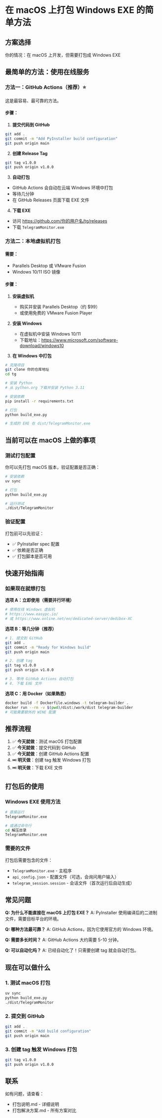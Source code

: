 # 在 macOS 上打包 Windows EXE 的简单方法

## 方案选择

你的情况：在 macOS 上开发，但需要打包成 Windows EXE

## 最简单的方法：使用在线服务

### 方法一：GitHub Actions（推荐）⭐

这是最容易、最可靠的方法。

#### 步骤：

1. **提交代码到 GitHub**
```bash
git add .
git commit -m "Add PyInstaller build configuration"
git push origin main
```

2. **创建 Release Tag**
```bash
git tag v1.0.0
git push origin v1.0.0
```

3. **自动打包**
- GitHub Actions 会自动在云端 Windows 环境中打包
- 等待几分钟
- 在 GitHub Releases 页面下载 EXE 文件

4. **下载 EXE**
- 访问 https://github.com/你的用户名/tg/releases
- 下载 `TelegramMonitor.exe`

### 方法二：本地虚拟机打包

#### 需要：
- Parallels Desktop 或 VMware Fusion
- Windows 10/11 ISO 镜像

#### 步骤：

1. **安装虚拟机**
   - 购买并安装 Parallels Desktop（约 $99）
   - 或使用免费的 VMware Fusion Player

2. **安装 Windows**
   - 在虚拟机中安装 Windows 10/11
   - 下载地址：https://www.microsoft.com/software-download/windows10

3. **在 Windows 中打包**
```bash
# 克隆项目
git clone 你的仓库地址
cd tg

# 安装 Python
# 从 python.org 下载并安装 Python 3.11

# 安装依赖
pip install -r requirements.txt

# 打包
python build_exe.py

# 生成的 EXE 在 dist/TelegramMonitor.exe
```

## 当前可以在 macOS 上做的事项

### 测试打包配置

你可以先打包 macOS 版本，验证配置是否正确：

```bash
# 安装依赖
uv sync

# 打包
python build_exe.py

# 运行测试
./dist/TelegramMonitor
```

### 验证配置

打包前可以先验证：
- ✅ PyInstaller spec 配置
- ✅ 依赖是否正确
- ✅ 打包脚本是否可用

## 快速开始指南

### 如果现在就想打包

**选项 A：立即使用（需要并行环境）**
```bash
# 使用在线 Windows 虚拟机
# https://www.easypc.io/
# 或 https://www.online.net/en/dedicated-server/dedibox-XC
```

**选项 B：等几分钟（推荐）**
```bash
# 1. 提交到 GitHub
git add .
git commit -m "Ready for Windows build"
git push origin main

# 2. 创建 tag
git tag v1.0.0
git push origin v1.0.0

# 3. 等待 GitHub Actions 自动打包
# 4. 下载 EXE 文件
```

**选项 C：用 Docker（如果熟悉）**
```bash
docker build -f Dockerfile.windows -t telegram-builder .
docker run --rm -v $(pwd)/dist:/work/dist telegram-builder
# 可能需要额外的 WINE 配置
```

## 推荐流程

1. ✅ **今天就做**：测试 macOS 打包配置
2. ✅ **今天就做**：提交代码到 GitHub  
3. ✅ **今天就做**：创建 GitHub Actions 配置
4. ⏭️ **明天做**：创建 tag 触发 Windows 打包
5. ⏭️ **明天做**：下载 EXE 文件

## 打包后的使用

### Windows EXE 使用方法

```bash
# 直接运行
TelegramMonitor.exe

# 或通过命令行
cd 解压目录
TelegramMonitor.exe
```

### 需要的文件

打包后需要包含的文件：
- `TelegramMonitor.exe` - 主程序
- `api_config.json` - 配置文件（可选，会询问用户输入）
- `telegram_session.session` - 会话文件（首次运行后自动生成）

## 常见问题

**Q: 为什么不能直接在 macOS 上打包 EXE？**
A: PyInstaller 使用编译后的二进制文件，需要目标平台的环境。

**Q: 哪种方法最可靠？**
A: GitHub Actions，因为它使用官方的 Windows 环境。

**Q: 需要多长时间？**
A: GitHub Actions 大约需要 5-10 分钟。

**Q: 可以自动化吗？**
A: 已经自动化了！只需要创建 tag 就会自动打包。

## 现在可以做什么

### 1. 测试 macOS 打包
```bash
uv sync
python build_exe.py
./dist/TelegramMonitor
```

### 2. 提交到 GitHub
```bash
git add .
git commit -m "Add build configuration"
git push origin main
```

### 3. 创建 tag 触发 Windows 打包
```bash
git tag v1.0.0
git push origin v1.0.0
```

## 联系

如有问题，请查看：
- 打包说明.md - 详细说明
- 打包解决方案.md - 所有方案对比

